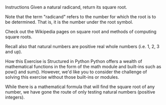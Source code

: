 Instructions
Given a natural radicand, return its square root.

Note that the term "radicand" refers to the number for which the root is to be determined. That is, it is the number under the root symbol.

Check out the Wikipedia pages on square root and methods of computing square roots.

Recall also that natural numbers are positive real whole numbers (i.e. 1, 2, 3 and up).

How this Exercise is Structured in Python
Python offers a wealth of mathematical functions in the form of the math module and built-ins such as pow() and sum(). However, we'd like you to consider the challenge of solving this exercise without those built-ins or modules.

While there is a mathematical formula that will find the square root of any number, we have gone the route of only testing natural numbers (positive integers).